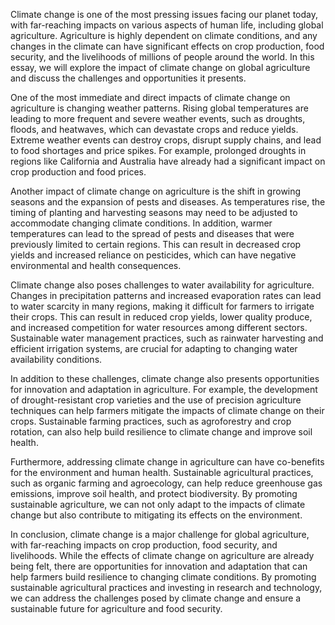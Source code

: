 Climate change is one of the most pressing issues facing our planet today, with far-reaching impacts on various aspects of human life, including global agriculture. Agriculture is highly dependent on climate conditions, and any changes in the climate can have significant effects on crop production, food security, and the livelihoods of millions of people around the world. In this essay, we will explore the impact of climate change on global agriculture and discuss the challenges and opportunities it presents.

One of the most immediate and direct impacts of climate change on agriculture is changing weather patterns. Rising global temperatures are leading to more frequent and severe weather events, such as droughts, floods, and heatwaves, which can devastate crops and reduce yields. Extreme weather events can destroy crops, disrupt supply chains, and lead to food shortages and price spikes. For example, prolonged droughts in regions like California and Australia have already had a significant impact on crop production and food prices.

Another impact of climate change on agriculture is the shift in growing seasons and the expansion of pests and diseases. As temperatures rise, the timing of planting and harvesting seasons may need to be adjusted to accommodate changing climate conditions. In addition, warmer temperatures can lead to the spread of pests and diseases that were previously limited to certain regions. This can result in decreased crop yields and increased reliance on pesticides, which can have negative environmental and health consequences.

Climate change also poses challenges to water availability for agriculture. Changes in precipitation patterns and increased evaporation rates can lead to water scarcity in many regions, making it difficult for farmers to irrigate their crops. This can result in reduced crop yields, lower quality produce, and increased competition for water resources among different sectors. Sustainable water management practices, such as rainwater harvesting and efficient irrigation systems, are crucial for adapting to changing water availability conditions.

In addition to these challenges, climate change also presents opportunities for innovation and adaptation in agriculture. For example, the development of drought-resistant crop varieties and the use of precision agriculture techniques can help farmers mitigate the impacts of climate change on their crops. Sustainable farming practices, such as agroforestry and crop rotation, can also help build resilience to climate change and improve soil health.

Furthermore, addressing climate change in agriculture can have co-benefits for the environment and human health. Sustainable agricultural practices, such as organic farming and agroecology, can help reduce greenhouse gas emissions, improve soil health, and protect biodiversity. By promoting sustainable agriculture, we can not only adapt to the impacts of climate change but also contribute to mitigating its effects on the environment.

In conclusion, climate change is a major challenge for global agriculture, with far-reaching impacts on crop production, food security, and livelihoods. While the effects of climate change on agriculture are already being felt, there are opportunities for innovation and adaptation that can help farmers build resilience to changing climate conditions. By promoting sustainable agricultural practices and investing in research and technology, we can address the challenges posed by climate change and ensure a sustainable future for agriculture and food security.